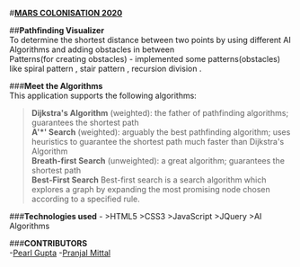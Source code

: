 #**[MARS COLONISATION 2020](http://microsoft.acehacker.com/mars)**<br/>

##**Pathfinding Visualizer**<br/>
To determine the shortest distance between two points by using different AI Algorithms and adding obstacles in between <br/>
Patterns(for creating obstacles) - implemented some patterns(obstacles) like spiral pattern , stair pattern , recursion division . 


###**Meet the Algorithms**<br/>
This application supports the following algorithms:<br/>

>**Dijkstra's Algorithm** (weighted): the father of pathfinding algorithms; guarantees the shortest path<br/>
>**A'*' Search** (weighted): arguably the best pathfinding algorithm; uses heuristics to guarantee the shortest path much faster than Dijkstra's Algorithm<br/>
>**Breath-first Search** (unweighted): a great algorithm; guarantees the shortest path<br/>
>**Best-First Search**  Best-first search is a search algorithm which explores a graph by
expanding the most promising node chosen according to a specified rule.<br/>

###**Technologies used** - >HTML5 >CSS3 >JavaScript >JQuery >AI Algorithms<br/>

###**CONTRIBUTORS**<br>
-[Pearl Gupta](https://github.com/pearlgupta2000) 
-[Pranjal Mittal](https://github.com/pranjal021)





 
                  
                   

